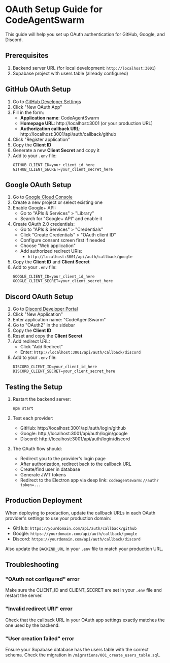 # OAuth Setup Guide for CodeAgentSwarm

This guide will help you set up OAuth authentication for GitHub, Google, and Discord.

## Prerequisites

1. Backend server URL (for local development: `http://localhost:3001`)
2. Supabase project with users table (already configured)

## GitHub OAuth Setup

1. Go to [GitHub Developer Settings](https://github.com/settings/developers)
2. Click "New OAuth App"
3. Fill in the form:
   - **Application name**: CodeAgentSwarm
   - **Homepage URL**: http://localhost:3001 (or your production URL)
   - **Authorization callback URL**: http://localhost:3001/api/auth/callback/github
4. Click "Register application"
5. Copy the **Client ID**
6. Generate a new **Client Secret** and copy it
7. Add to your `.env` file:
   ```
   GITHUB_CLIENT_ID=your_client_id_here
   GITHUB_CLIENT_SECRET=your_client_secret_here
   ```

## Google OAuth Setup

1. Go to [Google Cloud Console](https://console.cloud.google.com/)
2. Create a new project or select existing one
3. Enable Google+ API:
   - Go to "APIs & Services" > "Library"
   - Search for "Google+ API" and enable it
4. Create OAuth 2.0 credentials:
   - Go to "APIs & Services" > "Credentials"
   - Click "Create Credentials" > "OAuth client ID"
   - Configure consent screen first if needed
   - Choose "Web application"
   - Add authorized redirect URIs:
     - `http://localhost:3001/api/auth/callback/google`
5. Copy the **Client ID** and **Client Secret**
6. Add to your `.env` file:
   ```
   GOOGLE_CLIENT_ID=your_client_id_here
   GOOGLE_CLIENT_SECRET=your_client_secret_here
   ```

## Discord OAuth Setup

1. Go to [Discord Developer Portal](https://discord.com/developers/applications)
2. Click "New Application"
3. Enter application name: "CodeAgentSwarm"
4. Go to "OAuth2" in the sidebar
5. Copy the **Client ID**
6. Reset and copy the **Client Secret**
7. Add redirect URL:
   - Click "Add Redirect"
   - Enter: `http://localhost:3001/api/auth/callback/discord`
8. Add to your `.env` file:
   ```
   DISCORD_CLIENT_ID=your_client_id_here
   DISCORD_CLIENT_SECRET=your_client_secret_here
   ```

## Testing the Setup

1. Restart the backend server:
   ```bash
   npm start
   ```

2. Test each provider:
   - GitHub: http://localhost:3001/api/auth/login/github
   - Google: http://localhost:3001/api/auth/login/google
   - Discord: http://localhost:3001/api/auth/login/discord

3. The OAuth flow should:
   - Redirect you to the provider's login page
   - After authorization, redirect back to the callback URL
   - Create/find user in database
   - Generate JWT tokens
   - Redirect to the Electron app via deep link: `codeagentswarm://auth?token=...`

## Production Deployment

When deploying to production, update the callback URLs in each OAuth provider's settings to use your production domain:
- GitHub: `https://yourdomain.com/api/auth/callback/github`
- Google: `https://yourdomain.com/api/auth/callback/google`  
- Discord: `https://yourdomain.com/api/auth/callback/discord`

Also update the `BACKEND_URL` in your `.env` file to match your production URL.

## Troubleshooting

### "OAuth not configured" error
Make sure the CLIENT_ID and CLIENT_SECRET are set in your `.env` file and restart the server.

### "Invalid redirect URI" error
Check that the callback URL in your OAuth app settings exactly matches the one used by the backend.

### "User creation failed" error
Ensure your Supabase database has the users table with the correct schema. Check the migration in `/migrations/001_create_users_table.sql`.